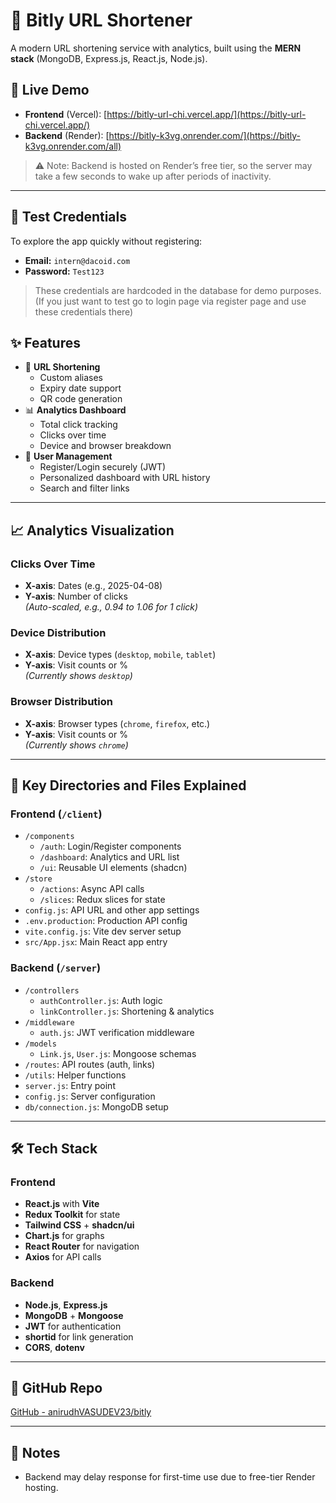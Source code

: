# 🔗 Bitly URL Shortener

A modern URL shortening service with analytics, built using the **MERN stack** (MongoDB, Express.js, React.js, Node.js).

## 🚀 Live Demo

- **Frontend** (Vercel): [https://bitly-url-chi.vercel.app/](https://bitly-url-chi.vercel.app/)
- **Backend** (Render): [https://bitly-k3vg.onrender.com/](https://bitly-k3vg.onrender.com/all)

> ⚠️ Note: Backend is hosted on Render’s free tier, so the server may take a few seconds to wake up after periods of inactivity.

---

## 🧪 Test Credentials

To explore the app quickly without registering:

- **Email:** `intern@dacoid.com`  
- **Password:** `Test123`

> These credentials are hardcoded in the database for demo purposes.(If you just want to test go to login page via register page and use these credentials there)


## ✨ Features

- 🔗 **URL Shortening**
  - Custom aliases
  - Expiry date support
  - QR code generation
- 📊 **Analytics Dashboard**
  - Total click tracking
  - Clicks over time
  - Device and browser breakdown
- 🔐 **User Management**
  - Register/Login securely (JWT)
  - Personalized dashboard with URL history
  - Search and filter links

---

## 📈 Analytics Visualization

### Clicks Over Time
- **X-axis**: Dates (e.g., 2025-04-08)
- **Y-axis**: Number of clicks  
  _(Auto-scaled, e.g., 0.94 to 1.06 for 1 click)_

### Device Distribution
- **X-axis**: Device types (`desktop`, `mobile`, `tablet`)
- **Y-axis**: Visit counts or %  
  _(Currently shows `desktop`)_

### Browser Distribution
- **X-axis**: Browser types (`chrome`, `firefox`, etc.)
- **Y-axis**: Visit counts or %  
  _(Currently shows `chrome`)_

---

## 📁 Key Directories and Files Explained

### Frontend (`/client`)

- `/components`
  - `/auth`: Login/Register components
  - `/dashboard`: Analytics and URL list
  - `/ui`: Reusable UI elements (shadcn)
- `/store`
  - `/actions`: Async API calls
  - `/slices`: Redux slices for state
- `config.js`: API URL and other app settings
- `.env.production`: Production API config
- `vite.config.js`: Vite dev server setup
- `src/App.jsx`: Main React app entry

### Backend (`/server`)

- `/controllers`
  - `authController.js`: Auth logic
  - `linkController.js`: Shortening & analytics
- `/middleware`
  - `auth.js`: JWT verification middleware
- `/models`
  - `Link.js`, `User.js`: Mongoose schemas
- `/routes`: API routes (auth, links)
- `/utils`: Helper functions
- `server.js`: Entry point
- `config.js`: Server configuration
- `db/connection.js`: MongoDB setup

---

## 🛠️ Tech Stack

### Frontend
- **React.js** with **Vite**
- **Redux Toolkit** for state
- **Tailwind CSS** + **shadcn/ui**
- **Chart.js** for graphs
- **React Router** for navigation
- **Axios** for API calls

### Backend
- **Node.js**, **Express.js**
- **MongoDB** + **Mongoose**
- **JWT** for authentication
- **shortid** for link generation
- **CORS**, **dotenv**

---

## 🔗 GitHub Repo

[GitHub - anirudhVASUDEV23/bitly](https://github.com/anirudhVASUDEV23/bitly)

---

## 📌 Notes

- Backend may delay response for first-time use due to free-tier Render hosting.

